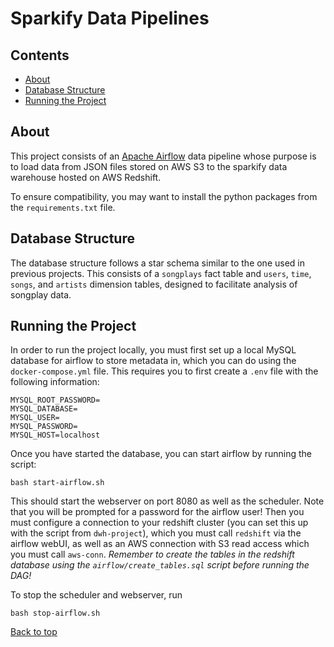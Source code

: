 # Sparkify Data Pipelines


## Contents

* [About](#about)
* [Database Structure](#database-structure)  
* [Running the Project](#running-the-project)

## About
This project consists of an [Apache Airflow](https://airflow.apache.org/) data pipeline
whose purpose is to load data from JSON files stored on AWS S3 to the sparkify data
warehouse hosted on AWS Redshift.

To ensure compatibility, you may want to install the python packages from the 
`requirements.txt` file.

## Database Structure
The database structure follows a star schema similar to the one used in previous projects. This
consists of a `songplays` fact table and `users`, `time`, `songs`, and `artists` dimension tables,
designed to facilitate analysis of songplay data.

## Running the Project
In order to run the project locally, you must first set up a local MySQL database for airflow
to store metadata in, which you can do using the `docker-compose.yml` file. This requires you 
to first create a `.env` file with the following information:
```dotenv
MYSQL_ROOT_PASSWORD=
MYSQL_DATABASE=
MYSQL_USER=
MYSQL_PASSWORD=
MYSQL_HOST=localhost
```
Once you have started the database, you can start airflow by running the script:
```shell
bash start-airflow.sh
```
This should start the webserver on port 8080 as well as the scheduler. Note that you will be 
prompted for a password for the airflow user! Then you must configure a connection to your 
redshift cluster (you can set this up with the script from `dwh-project`), which you must call 
`redshift` via the airflow webUI, as well as an AWS connection with S3 read access which you 
must call `aws-conn`. *Remember to create the tables in the redshift database using
the `airflow/create_tables.sql` script before running the DAG!*

To stop the scheduler and webserver, run
```shell
bash stop-airflow.sh
```

[Back to top](#sparkify-data-pipelines)
